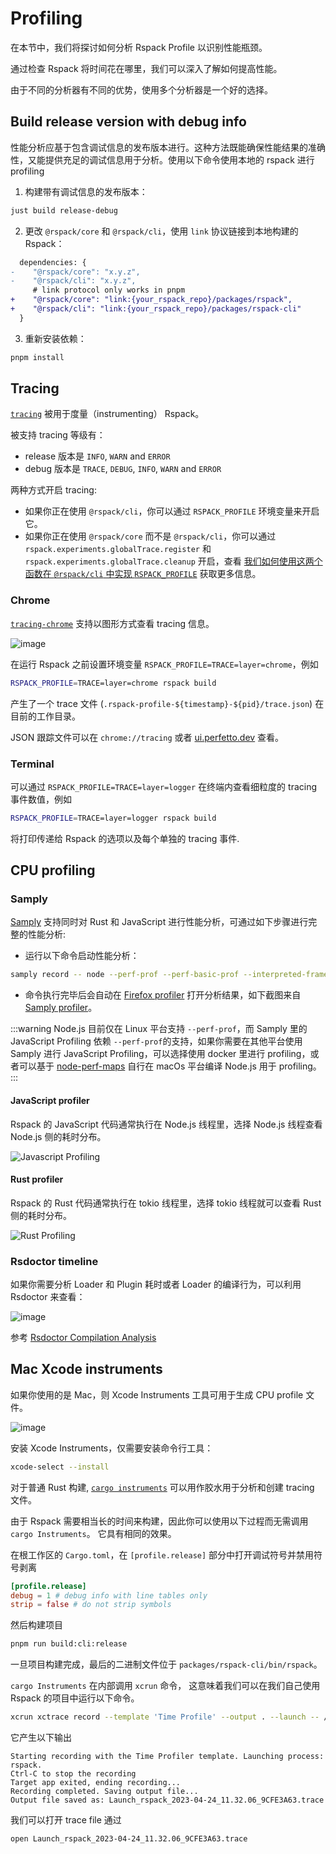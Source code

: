 # Profiling

在本节中，我们将探讨如何分析 Rspack Profile 以识别性能瓶颈。

通过检查 Rspack 将时间花在哪里，我们可以深入了解如何提高性能。

由于不同的分析器有不同的优势，使用多个分析器是一个好的选择。

<!-- toc -->

## Build release version with debug info

性能分析应基于包含调试信息的发布版本进行。这种方法既能确保性能结果的准确性，又能提供充足的调试信息用于分析。使用以下命令使用本地的 rspack 进行 profiling

1. 构建带有调试信息的发布版本：

```sh
just build release-debug
```

2. 更改 `@rspack/core` 和 `@rspack/cli`，使用 `link` 协议链接到本地​​构建的 Rspack：

```diff title="package.json"
  dependencies: {
-    "@rspack/core": "x.y.z",
-    "@rspack/cli": "x.y.z",
     # link protocol only works in pnpm
+    "@rspack/core": "link:{your_rspack_repo}/packages/rspack",
+    "@rspack/cli": "link:{your_rspack_repo}/packages/rspack-cli"
  }
```

3. 重新安装依赖：

```sh
pnpm install
```

## Tracing

[`tracing`](https://crates.io/crates/tracing) 被用于度量（instrumenting） Rspack。

被支持 tracing 等级有：

- release 版本是 `INFO`, `WARN` and `ERROR`
- debug 版本是 `TRACE`, `DEBUG`, `INFO`, `WARN` and `ERROR`

两种方式开启 tracing:

- 如果你正在使用 `@rspack/cli`，你可以通过 `RSPACK_PROFILE` 环境变量来开启它。
- 如果你正在使用 `@rspack/core` 而不是 `@rspack/cli`，你可以通过 `rspack.experiments.globalTrace.register` 和 `rspack.experiments.globalTrace.cleanup` 开启，查看 [我们如何使用这两个函数在 `@rspack/cli` 中实现 `RSPACK_PROFILE`](https://github.com/web-infra-dev/rspack/blob/9be47217b5179186b0825ca79990ab2808aa1a0f/packages/rspack-cli/src/utils/profile.ts#L219-L224) 获取更多信息。

### Chrome

[`tracing-chrome`](https://crates.io/crates/tracing-chrome) 支持以图形方式查看 tracing 信息。

![image](https://github.com/SyMind/rspack-dev-guide/assets/19852293/1af08ba1-a2e9-4e3e-99ab-87c1e62e067b)

在运行 Rspack 之前设置环境变量 `RSPACK_PROFILE=TRACE=layer=chrome`，例如

```bash
RSPACK_PROFILE=TRACE=layer=chrome rspack build
```

产生了一个 trace 文件 (`.rspack-profile-${timestamp}-${pid}/trace.json`) 在目前的工作目录。

JSON 跟踪文件可以在 `chrome://tracing` 或者 [ui.perfetto.dev](https://ui.perfetto.dev) 查看。

### Terminal

可以通过 `RSPACK_PROFILE=TRACE=layer=logger` 在终端内查看细粒度的 tracing 事件数值，例如

```bash
RSPACK_PROFILE=TRACE=layer=logger rspack build
```

将打印传递给 Rspack 的选项以及每个单独的 tracing 事件.

## CPU profiling

### Samply

[Samply](https://github.com/mstange/samply) 支持同时对 Rust 和 JavaScript 进行性能分析，可通过如下步骤进行完整的性能分析:

- 运行以下命令启动性能分析：

```sh
samply record -- node --perf-prof --perf-basic-prof --interpreted-frames-native-stack {your_rspack_folder}/rspack-cli/bin/rspack.js -c {your project}/rspack.config.js
```

- 命令执行完毕后会自动在 [Firefox profiler](https://profiler.firefox.com/) 打开分析结果，如下截图来自 [Samply profiler](https://profiler.firefox.com/public/5fkasm1wcddddas3amgys3eg6sbp70n82q6gn1g/calltree/?globalTrackOrder=0&symbolServer=http%3A%2F%2F127.0.0.1%3A3000%2F2fjyrylqc9ifil3s7ppsmbwm6lfd3p9gddnqgx1&thread=2&v=10)。

:::warning
Node.js 目前仅在 Linux 平台支持 `--perf-prof`，而 Samply 里的 JavaScript Profiling 依赖 `--perf-prof`的支持，如果你需要在其他平台使用 Samply 进行 JavaScript Profiling，可以选择使用 docker 里进行 profiling，或者可以基于 [node-perf-maps](https://github.com/tmm1/node/tree/v8-perf-maps) 自行在 macOs 平台编译 Node.js 用于 profiling。
:::

#### JavaScript profiler

Rspack 的 JavaScript 代码通常执行在 Node.js 线程里，选择 Node.js 线程查看 Node.js 侧的耗时分布。

![Javascript Profiling](https://assets.rspack.dev/rspack/assets/profiling-javascript.png)

#### Rust profiler

Rspack 的 Rust 代码通常执行在 tokio 线程里，选择 tokio 线程就可以查看 Rust 侧的耗时分布。

![Rust Profiling](https://assets.rspack.dev/rspack/assets/profiling-rust.png)

### Rsdoctor timeline

如果你需要分析 Loader 和 Plugin 耗时或者 Loader 的编译行为，可以利用 Rsdoctor 来查看：

![image](https://assets.rspack.dev/others/assets/rsdoctor/rsdoctor-loader-timeline.png)

参考 [Rsdoctor Compilation Analysis](/guide/optimization/profile#rsdoctor-%E7%9A%84%E7%BC%96%E8%AF%91%E5%88%86%E6%9E%90)

## Mac Xcode instruments

如果你使用的是 Mac，则 Xcode Instruments 工具可用于生成 CPU profile 文件。

![image](https://github.com/SyMind/rspack-dev-guide/assets/19852293/124e3aee-944a-4509-bb93-1c9213f026d3)

安装 Xcode Instruments，仅需要安装命令行工具：

```bash
xcode-select --install
```

对于普通 Rust 构建, [`cargo instruments`](https://github.com/cmyr/cargo-instruments) 可以用作胶水用于分析和创建 tracing 文件。

由于 Rspack 需要相当长的时间来构建，因此你可以使用以下过程而无需调用 `cargo Instruments`。
它具有相同的效果。

在根工作区的 `Cargo.toml`，在 `[profile.release]` 部分中打开调试符号并禁用符号剥离

```toml
[profile.release]
debug = 1 # debug info with line tables only
strip = false # do not strip symbols
```

然后构建项目

```bash
pnpm run build:cli:release
```

一旦项目构建完成，最后的二进制文件位于 `packages/rspack-cli/bin/rspack`。

`cargo Instruments` 在内部调用 `xcrun` 命令，
这意味着我们可以在我们自己使用 Rspack 的项目中运行以下命令。

```bash
xcrun xctrace record --template 'Time Profile' --output . --launch -- /path/to/rspack/packages/rspack-cli/bin/rspack build
```

它产生以下输出

```
Starting recording with the Time Profiler template. Launching process: rspack.
Ctrl-C to stop the recording
Target app exited, ending recording...
Recording completed. Saving output file...
Output file saved as: Launch_rspack_2023-04-24_11.32.06_9CFE3A63.trace
```

我们可以打开 trace file 通过

```bash
open Launch_rspack_2023-04-24_11.32.06_9CFE3A63.trace
```
